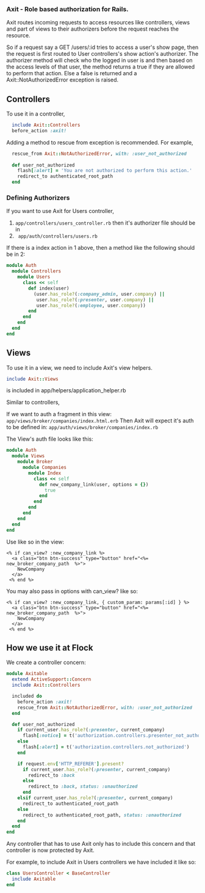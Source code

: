 ### Axit - Role based authorization for Rails.

Axit routes incoming requests to access resources like controllers, views and part of views to their authorizers before the request reaches the resource.

So if a request say a GET /users/:id tries to access a user's show page, then the request is first routed to User controllers's show action's authorizer. The authorizer method will check who the logged in user is and then based on the 
access levels of that user, the method returns a true if they are allowed to perform that action. Else a false is returned and a Axit::NotAuthorizedError exception is raised.

## Controllers

To use it in a controller,

```ruby
  include Axit::Controllers
  before_action :axit!
```

Adding a method to rescue from exception is recommended. For example,

```ruby
  rescue_from Axit::NotAuthorizedError, with: :user_not_authorized
  
  def user_not_authorized
    flash[:alert] = 'You are not authorized to perform this action.'
    redirect_to authenticated_root_path
  end
```

### Defining Authorizers

If you want to use Axit for Users controller,

1. ```app/controllers/users_controller.rb``` 
then it's authorizer file should be in
2. ``` app/auth/controllers/users.rb```

If there is a index action in 1 above, then a method like the following should be in 2:

```ruby
module Auth
  module Controllers
    module Users
      class << self
        def index(user)
          (user.has_role?(:company_admin, user.company) ||
           user.has_role?(:presenter, user.company) ||
           user.has_role?(:employee, user.company))
        end
      end
    end
  end
end
```

## Views
To use it in a view, we need to include Axit's view helpers. 

```ruby
include Axit::Views
```

is included in app/helpers/application_helper.rb

Similar to controllers, 

If we want to auth a fragment in this view:
``` app/views/broker/companies/index.html.erb ```
Then Axit will expect it's auth to be defined in:
``` app/auth/views/broker/companies/index.rb ```

The View's auth file looks like this: 

```ruby
module Auth
  module Views
    module Broker
      module Companies
        module Index
          class << self
            def new_company_link(user, options = {})
              true
            end
          end
        end
      end
    end
  end
end
```

Use like so in the view:
```erb
<% if can_view? :new_company_link %>
  <a class="btn btn-success" type="button" href="<%= new_broker_company_path  %>"> 
    NewCompany
  </a>
 <% end %>
```

You may also pass in options with can_view? like so:

```erb
<% if can_view? :new_company_link, { custom_param: params[:id] } %>
  <a class="btn btn-success" type="button" href="<%= new_broker_company_path  %>"> 
    NewCompany
  </a>
 <% end %>
```

## How we use it at Flock

We create a controller concern: 
```ruby
module Axitable
  extend ActiveSupport::Concern
  include Axit::Controllers

  included do
    before_action :axit!
    rescue_from Axit::NotAuthorizedError, with: :user_not_authorized
  end

  def user_not_authorized
    if current_user.has_role?(:presenter, current_company)
      flash[:notice] = t('authorization.controllers.presenter_not_authorized')
    else
      flash[:alert] = t('authorization.controllers.not_authorized')
    end

    if request.env['HTTP_REFERER'].present?
      if current_user.has_role?(:presenter, current_company)
        redirect_to :back
      else
        redirect_to :back, status: :unauthorized
      end
    elsif current_user.has_role?(:presenter, current_company)
      redirect_to authenticated_root_path
    else
      redirect_to authenticated_root_path, status: :unauthorized
    end
  end
end
```

Any controller that has to use Axit only has to include this concern and that controller is now protected by Axit.

For example, to include Axit in Users controllers we have included it like so: 

```ruby
class UsersController < BaseController
  include Axitable
end
```
